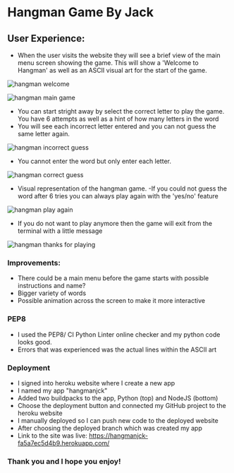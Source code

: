 # Hangman Game By Jack


## User Experience:

- When the user visits the website they will see a brief view of the main menu screen showing the game. This will show a 'Welcome to Hangman' as well as an ASCII visual art for the start of the game.

![hangman welcome](https://github.com/KnightJC/hang-man/assets/123365090/d110981b-3802-416f-ae82-256a18b5012d)

![hangman main game](https://github.com/KnightJC/hang-man/assets/123365090/30ceb796-cf43-4302-b520-b8afa5da6469)


- You can start stright away by select the correct letter to play the game. You have 6 attempts as well as a hint of how many letters in the word 
- You will see each incorrect letter entered and you can not guess the same letter again.

![hangman incorrect guess](https://github.com/KnightJC/hang-man/assets/123365090/cad86e99-e3ab-4b38-94db-5b979a91d7c3)

- You cannot enter the word but only enter each letter.

![hangman correct guess](https://github.com/KnightJC/hang-man/assets/123365090/5ccbc489-88dc-4afb-aada-4af6f6eab76c)

- Visual representation of the hangman game.
-If you could not guess the word after 6 tries you can always play again with the 'yes/no' feature

![hangman play again](https://github.com/KnightJC/hang-man/assets/123365090/17b54cde-9f4b-49ca-9208-eb059fe2e931)

- If you do not want to play anymore then the game will exit from the terminal with a little message

![hangman thanks for playing](https://github.com/KnightJC/hang-man/assets/123365090/e05e5f01-dc8c-4d04-a8b4-202cc717c6aa)


### Improvements:

- There could be a main menu before the game starts with possible instructions and name?
- Bigger variety of words
- Possible animation across the screen to make it more interactive

### PEP8

- I used the PEP8/ CI Python Linter online checker and my python code looks good.
- Errors that was experienced was the actual lines within the ASCII art

### Deployment

- I signed into heroku website where I create a new app
- I named my app "hangmanjck"
- Added two buildpacks to the app, Python (top) and NodeJS (bottom)
- Choose the deployment button and connected my GitHub project to the heroku website
- I manually deployed so I can push new code to the deployed website
- After choosing the deployed branch which was created my app
- Link to the site was live: https://hangmanjck-fa5a7ec5d4b9.herokuapp.com/

### Thank you and I hope you enjoy!


